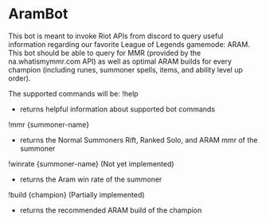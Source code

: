 # AramBot

This bot is meant to invoke Riot APIs from discord to query useful information regarding our favorite League of Legends gamemode: ARAM. This bot should be able to query for MMR (provided by the na.whatismymmr.com API) as well as optimal ARAM builds for every champion (including runes, summoner spells, items, and ability level up order).

The supported commands will be:
!help
- returns helpful information about supported bot commands

!mmr {summoner-name}
- returns the Normal Summoners Rift, Ranked Solo, and ARAM mmr of the summoner

!winrate {summoner-name} (Not yet implemented)
- returns the Aram win rate of the summoner

!build {champion} (Partially implemented)
- returns the recommended ARAM build of the champion

